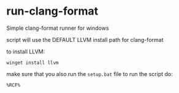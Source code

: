 # run-clang-format

Simple clang-format runner for windows

script will use the DEFAULT LLVM install path for clang-format

to install LLVM:
```
winget install llvm
```
make sure that you also run the ```setup.bat``` file
to run the script do:
```
%RCF%
```
